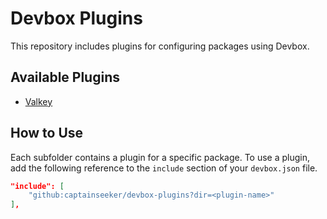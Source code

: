 # Devbox Plugins

This repository includes plugins for configuring packages using Devbox.

## Available Plugins

* [Valkey](./valkey)

## How to Use

Each subfolder contains a plugin for a specific package. To use a plugin, add the following reference to the `include` section of your `devbox.json` file.

```json
"include": [
    "github:captainseeker/devbox-plugins?dir=<plugin-name>"
],
```